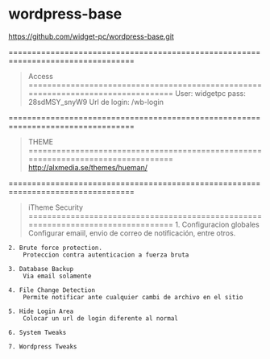 # wordpress-base
https://github.com/widget-pc/wordpress-base.git

=================================================================================
> Access
=================================================================================
User: widgetpc
pass: 28sdMSY_snyW9
Url de login: /wb-login


=================================================================================
> THEME
=================================================================================
http://alxmedia.se/themes/hueman/

=================================================================================
> iTheme Security
=================================================================================
	1. Configuracion globales
	 	Configurar emaiil, envio de correo de notificación, entre otros.

	2. Brute force protection.
		Proteccion contra autenticacion a fuerza bruta

	3. Database Backup
		Via email solamente

	4. File Change Detection
		Permite notificar ante cualquier cambi de archivo en el sitio

	5. Hide Login Area
		Colocar un url de login diferente al normal

	6. System Tweaks

	7. Wordpress Tweaks